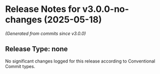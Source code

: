 # Release Notes for v3.0.0-no-changes (2025-05-18)

_(Generated from commits since v3.0.0)_

## Release Type: **none**

No significant changes logged for this release according to Conventional Commit types.
